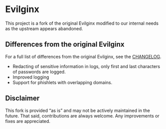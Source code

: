 # Evilginx 

This project is a fork of the original Evilginx modified to our internal needs as the upstream appears abandoned.

## Differences from the original Evilginx

For a full list of differences from the original Evilginx, see the [CHANGELOG](CHANGELOG).

- Redacting of sensitive information in logs, only first and last characters of passwords are logged.
- Improved logging 
- Support for phishlets with overlapping domains.

## Disclaimer

This fork is provided “as is” and may not be actively maintained in the future.
That said, contributions are always welcome. Any improvements or fixes are appreciated.
